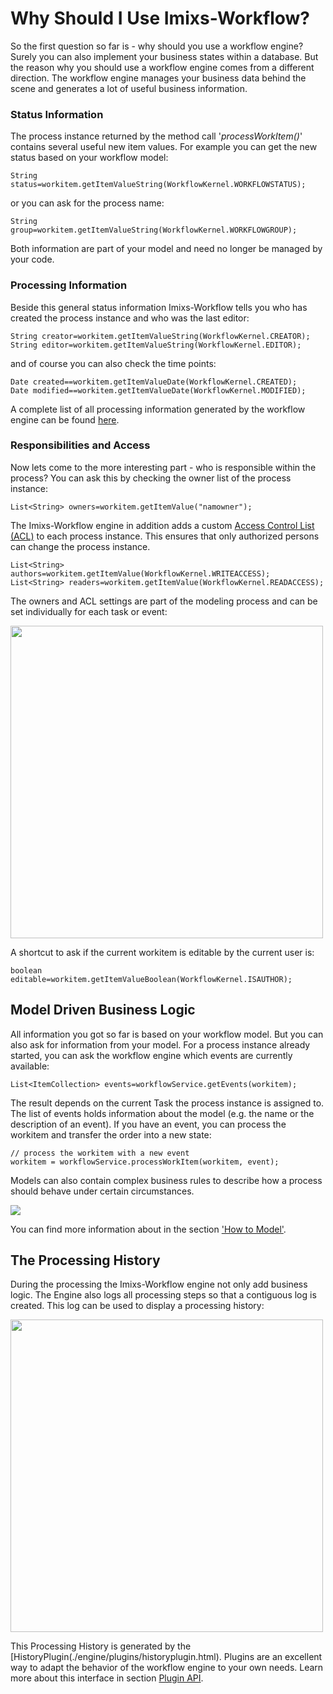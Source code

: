 # Why Should I Use Imixs-Workflow?

So the first question so far is - why should you use a workflow engine? 
Surely you can also implement your business states within a database. But the reason why you should use a workflow engine comes from a different direction. The workflow engine manages your business data behind the scene and generates a lot of useful business information. 

### Status Information

The process instance returned by the method call '_processWorkItem()_' contains several useful new item values. For example you can get the new status based on your workflow model:

	String status=workitem.getItemValueString(WorkflowKernel.WORKFLOWSTATUS);

or you can ask for the process name: 

	String group=workitem.getItemValueString(WorkflowKernel.WORKFLOWGROUP);
	
Both information are part of your model and need no longer be managed by your code. 
	
### Processing Information
	
Beside this general status information Imixs-Workflow tells you who has created the process instance and who was the last editor: 

	String creator=workitem.getItemValueString(WorkflowKernel.CREATOR);
	String editor=workitem.getItemValueString(WorkflowKernel.EDITOR);

and of course you can also check the time points: 

	Date created==workitem.getItemValueDate(WorkflowKernel.CREATED);
	Date modified==workitem.getItemValueDate(WorkflowKernel.MODIFIED);

A complete list of all processing information generated by the workflow engine can be found [here](./workitem.html). 

### Responsibilities and Access 
	
Now lets come to the more interesting part - who is responsible within the process? You can ask this by checking the owner list of the process instance:

	List<String> owners=workitem.getItemValue("namowner");

The Imixs-Workflow engine in addition adds a custom [Access Control List (ACL)](https://www.imixs.org/doc/engine/acl.html) to each process instance. This ensures that only authorized persons can change the process instance. 	


	List<String> authors=workitem.getItemValue(WorkflowKernel.WRITEACCESS);
	List<String> readers=workitem.getItemValue(WorkflowKernel.READACCESS);	

The owners and ACL settings are part of the modeling process and can be set individually for each task or event:

<img src="../images/bpmn-example02.png" width="500px" />

A shortcut to ask if the current workitem is editable by the current user is:

	boolean editable=workitem.getItemValueBoolean(WorkflowKernel.ISAUTHOR);



## Model Driven Business Logic

All information you got so far is based on your workflow model. But you can also ask for information from your model. 
For a process instance already started, you can ask the workflow engine which events are currently available:

	List<ItemCollection> events=workflowService.getEvents(workitem);

The result depends on the current Task the process instance is assigned to.
The list of events holds information about the model (e.g. the name or the description of an event). 
If you have an event, you can process the workitem and transfer the order into a new state:

	// process the workitem with a new event
	workitem = workflowService.processWorkItem(workitem, event);


Models can also contain complex business rules to describe how a process should behave under certain circumstances.

<img src="../images/modelling/example_06.png"/>

You can find more information about in the section ['How to Model'](./modelling/howto.html). 

## The Processing History 

During the processing the Imixs-Workflow engine not only add business logic. The Engine also logs all processing steps so that a contiguous log is created. This log can be used to display a processing history:

<img src="../images/modelling/order-02.png" width="500px" />

This Processing History is generated by the [HistoryPlugin(./engine/plugins/historyplugin.html). Plugins are an excellent way to adapt the behavior of the workflow engine to your own needs. Learn more about this interface in section [Plugin API](./engine/plugins/index.html). 

